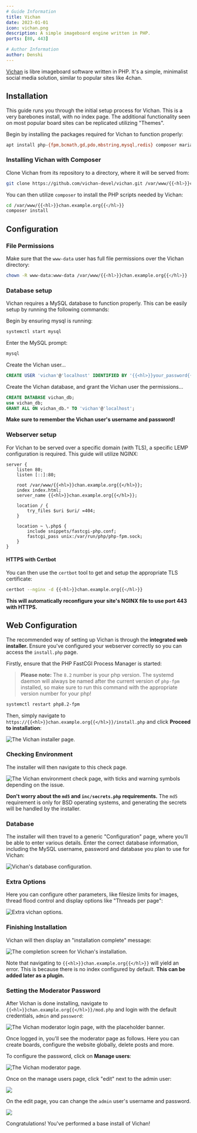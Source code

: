 ```yaml
---
# Guide Information
title: Vichan
date: 2023-01-01
icon: vichan.png
description: A simple imageboard engine written in PHP.
ports: [80, 443]

# Author Information
author: Denshi
---
```


[Vichan](https://github.com/vichan-devel/vichan/) is libre imageboard software written in PHP. It's a simple, minimalist social media solution, similar to popular sites like 4chan.

## Installation
This guide runs you through the initial setup process for Vichan. This is a very barebones install, with no index page. The additional functionality seen on most popular board sites can be replicated utilizing "Themes".

Begin by installing the packages required for Vichan to function properly:

```sh
apt install php-{fpm,bcmath,gd,pdo,mbstring,mysql,redis} composer mariadb-server imagemagick graphicsmagick gifsicle
```

### Installing Vichan with Composer
Clone Vichan from its repository to a directory, where it will be served from:

```sh
git clone https://github.com/vichan-devel/vichan.git /var/www/{{<hl>}}chan.example.org{{</hl>}}
```
You can then utilize `composer` to install the PHP scripts needed by Vichan:

```sh
cd /var/www/{{<hl>}}chan.example.org{{</hl>}}
composer install
```

## Configuration

### File Permissions

Make sure that the `www-data` user has full file permissions over the Vichan directory:

```sh
chown -R www-data:www-data /var/www/{{<hl>}}chan.example.org{{</hl>}}
```

### Database setup
Vichan requires a MySQL database to function properly. This can be easily setup by running the following commands:

Begin by ensuring mysql is running:

```sh
systemctl start mysql
```

Enter the MySQL prompt:

```sh
mysql
```

Create the Vichan user...

```sql
CREATE USER 'vichan'@'localhost' IDENTIFIED BY '{{<hl>}}your_password{{</hl>}}';
```

Create the Vichan database, and grant the Vichan user the permissions...

```sql
CREATE DATABASE vichan_db;
use vichan_db;
GRANT ALL ON vichan_db.* TO 'vichan'@'localhost';
```

**Make sure to remember the Vichan user's username and password!**

### Webserver setup
For Vichan to be served over a specific domain (with TLS), a specific LEMP configuration is required. This guide will utilize NGINX:

```nginx
server {
    listen 80;
    listen [::]:80;

    root /var/www/{{<hl>}}chan.example.org{{</hl>}};
    index index.html;
    server_name {{<hl>}}chan.example.org{{</hl>}};
 
    location / {
        try_files $uri $uri/ =404;
    }
 
    location ~ \.php$ {
        include snippets/fastcgi-php.conf;
        fastcgi_pass unix:/var/run/php/php-fpm.sock;
    }
}
```

#### HTTPS with Certbot
You can then use the `certbot` tool to get and setup the appropriate TLS certificate:

```sh
certbot --nginx -d {{<hl>}}chan.example.org{{</hl>}}
```

**This will automatically reconfigure your site's NGINX file to use port 443 with HTTPS.**

## Web Configuration
The recommended way of setting up Vichan is through the **integrated web installer.** Ensure you've configured your webserver correctly so you can access the `install.php` page.

Firstly, ensure that the PHP FastCGI Process Manager is started:

> **Please note:** The `8.2` number is your php version. The systemd daemon will always be named after the current version of `php-fpm` installed, so make sure to run this command with the appropriate version number for your php!

```sh
systemctl restart php8.2-fpm
```

Then, simply navigate to `https://{{<hl>}}chan.example.org{{</hl>}}/install.php` and click **Proceed to installation**:

![The Vichan installer page.](1-install.png)

### Checking Environment

The installer will then navigate to this check page.

![The Vichan environment check page, with ticks and warning symbols depending on the issue.](2-environment.png)

**Don't worry about the `md5` and `inc/secrets.php` requirements.** The `md5` requirement is only for BSD operating systems, and generating the secrets will be handled by the installer.

### Database

The installer will then travel to a generic "Configuration" page, where you'll be able to enter various details. Enter the correct database information, including the MySQL username, password and database you plan to use for Vichan:

![Vichan's database configuration.](3-database.png)

### Extra Options

Here you can configure other parameters, like filesize limits for images, thread flood control and display options like "Threads per page":

![Extra vichan options.](4-extra.png)

### Finishing Installation

Vichan will then display an "installation complete" message:

![The completion screen for Vichan's installation.](5-complete.png)

Note that navigating to `{{<hl>}}chan.example.org{{</hl>}}` will yield an error. This is because there is no index configured by default. **This can be added later as a plugin.**

### Setting the Moderator Password

After Vichan is done installing, navigate to `{{<hl>}}chan.example.org{{</hl>}}/mod.php` and login with the default credentials, `admin` and `password`:

![The Vichan moderator login page, with the placeholder banner.](6-login.png)

Once logged in, you'll see the moderator page as follows. Here you can create boards, configure the website globally, delete posts and more.

To configure the password, click on **Manage users**:

![The Vichan moderator page.](7-mod.png)

Once on the manage users page, click "edit" next to the admin user:

![](8-list.png)

On the edit page, you can change the `admin` user's username and password.

![](9-edituser.png)

Congratulations! You've performed a base install of Vichan!
